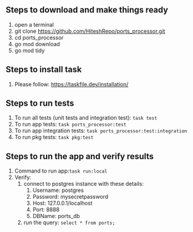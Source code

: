 ## Steps to download and make things ready
1. open a terminal
2. git clone https://github.com/HiteshRepo/ports_processor.git
3. cd ports_processor
4. go mod download
5. go mod tidy

## Steps to install task
1. Please follow: https://taskfile.dev/installation/

## Steps to run tests
1. To run all tests (unit tests and integration test): `task test`
2. To run app tests: `task ports_processor:test`
3. To run app integration tests: `task ports_processor:test:integration`
4. To run pkg tests: `task pkg:test`

## Steps to run the app and verify results
1. Command to run app:`task run:local`
2. Verify:
   1. connect to postgres instance with these details:
      1. Username: postgres
      2. Password: mysecretpassword
      3. Host: 127.0.0.1/localhost
      4. Port: 8888
      5. DBName: ports_db
   2. run the query: `select * from ports;`
